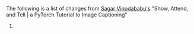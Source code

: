The following is a list of changes from [Sagar Vinodababu's](https://github.com/sgrvinod) "Show, Attend, and Tell | a PyTorch Tutorial to Image Captioning"

1. 
